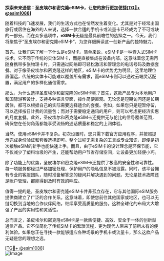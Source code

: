 **探索未来通信：圣皮埃尔和密克隆eSIM卡，让您的旅行更加便捷[[TG💪+ @esim1088](https://t.me/s/esim1088)]**

随着科技的飞速发展，我们的生活方式也在悄然发生着变化。尤其是对于经常出国旅行或居住在海外的人来说，选择一款合适的手机卡或流量卡已经成为了不可或缺的一部分。而在众多选项中，**eSIM卡**无疑是最具前瞻性的选择之一。今天，我们将聚焦于“圣皮埃尔和密克隆eSIM卡”，为您详细解读这一创新产品的独特魅力。

首先，让我们来了解一下什么是eSIM卡。简单来说，eSIM卡是一种嵌入式SIM卡技术，它不同于传统的实体SIM卡，而是直接集成在设备内部。这意味着您无需再随身携带多张物理卡片，只需通过网络即可轻松激活和管理您的电话号码及数据套餐。对于像圣皮埃尔和密克隆这样的地区，eSIM卡的优势尤为明显。这里地理位置偏远，传统的实体卡可能难以覆盖所有需求，而eSIM卡则可以通过云端灵活配置，满足用户的多样化通信需求。

那么，为什么选择圣皮埃尔和密克隆的eSIM卡呢？首先，这款产品专为本地用户和国际游客设计，支持多种语言界面，操作简便直观。无论您是短期访问还是长期居住，都可以根据自己的实际需要选择适合的套餐。例如，如果您只是短暂停留，可以选择按日计费的流量包；而对于需要稳定通讯的用户，则可以考虑更经济实惠的月度套餐。此外，圣皮埃尔和密克隆eSIM卡还提供无与伦比的信号覆盖范围，确保您在任何角落都能享受流畅的通话质量和稳定的上网体验。

当然，使用eSIM卡并不复杂。初次设置时，您只需下载官方应用程序，并按照提示完成身份验证和套餐选择即可。整个过程无需复杂的工具或专业知识，即便是初次接触eSIM的新手也能快速上手。而且，由于eSIM卡的设计理念是环保节能，它不仅减少了塑料垃圾的产生，还能帮助用户节省存储空间，让设备更加轻便小巧。

除了功能上的优势，圣皮埃尔和密克隆eSIM卡还提供了极高的安全性和可靠性。每一项服务都经过严格加密处理，保护用户的隐私信息不被泄露。同时，该平台拥有专业的客服团队，随时准备解答您的疑问并解决遇到的问题。无论是技术故障还是账户管理，都能得到及时有效的响应。

值得一提的是，圣皮埃尔和密克隆eSIM卡并非孤立存在，它与其他国际eSIM服务提供商建立了广泛的合作关系。这意味着，即使您前往其他国家或地区，也可以无缝切换到当地的合作伙伴网络，继续享受高质量的服务。这种全球化的布局大大增强了产品的实用性和灵活性。

总而言之，圣皮埃尔和密克隆eSIM卡是一款集便捷、高效、安全于一体的创新型通信产品。它不仅简化了传统SIM卡的繁琐流程，更为现代人带来了前所未有的便利体验。如果您正在寻找一款能够适应各种场景的手机卡或流量卡，那么这款产品无疑是您的理想之选。

[[TG💪+ @esim1088](https://t.me/s/esim1088)]  
![Image](https://i.postimg.cc/4NQfJmqS/Snipaste-2025-05-13-00-14-12.png)